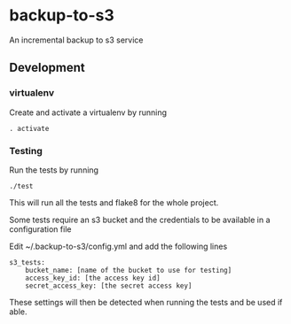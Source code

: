 # backup-to-s3
An incremental backup to s3 service

## Development

### virtualenv

Create and activate a virtualenv by running

    . activate

### Testing

Run the tests by running

    ./test

This will run all the tests and flake8 for the whole project.

Some tests require an s3 bucket and the credentials to be available in a configuration file

Edit ~/.backup-to-s3/config.yml and add the following lines

    s3_tests:
        bucket_name: [name of the bucket to use for testing]
        access_key_id: [the access key id]
        secret_access_key: [the secret access key]

These settings will then be detected when running the tests and be used if able.